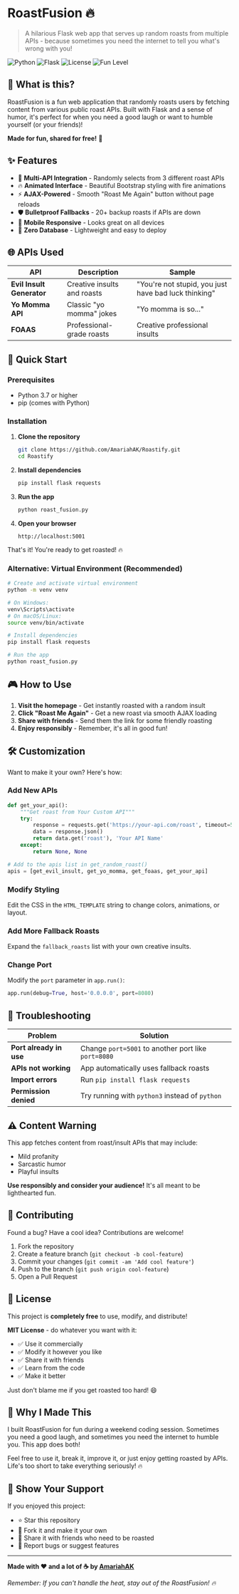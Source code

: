 # RoastFusion 🔥

> A hilarious Flask web app that serves up random roasts from multiple APIs - because sometimes you need the internet to tell you what's wrong with you!

![Python](https://img.shields.io/badge/python-v3.7+-blue.svg)
![Flask](https://img.shields.io/badge/flask-2.0+-green.svg)
![License](https://img.shields.io/badge/license-MIT-blue.svg)
![Fun Level](https://img.shields.io/badge/fun%20level-🔥🔥🔥🔥🔥-red.svg)

## 🎯 What is this?

RoastFusion is a fun web application that randomly roasts users by fetching content from various public roast APIs. Built with Flask and a sense of humor, it's perfect for when you need a good laugh or want to humble yourself (or your friends)!

**Made for fun, shared for free!** 🎉

## ✨ Features

- 🎲 **Multi-API Integration** - Randomly selects from 3 different roast APIs
- 🔥 **Animated Interface** - Beautiful Bootstrap styling with fire animations
- ⚡ **AJAX-Powered** - Smooth "Roast Me Again" button without page reloads
- 🛡️ **Bulletproof Fallbacks** - 20+ backup roasts if APIs are down
- 📱 **Mobile Responsive** - Looks great on all devices
- 🚀 **Zero Database** - Lightweight and easy to deploy

## 🌐 APIs Used

| API | Description | Sample |
|-----|-------------|--------|
| **Evil Insult Generator** | Creative insults and roasts | "You're not stupid, you just have bad luck thinking" |
| **Yo Momma API** | Classic "yo momma" jokes | "Yo momma is so..." |
| **FOAAS** | Professional-grade roasts | Creative professional insults |

## 🚀 Quick Start

### Prerequisites
- Python 3.7 or higher
- pip (comes with Python)

### Installation

1. **Clone the repository**
   ```bash
   git clone https://github.com/AmariahAK/Roastify.git
   cd Roastify
   ```

2. **Install dependencies**
   ```bash
   pip install flask requests
   ```

3. **Run the app**
   ```bash
   python roast_fusion.py
   ```

4. **Open your browser**
   ```
   http://localhost:5001
   ```

That's it! You're ready to get roasted! 🔥

### Alternative: Virtual Environment (Recommended)

```bash
# Create and activate virtual environment
python -m venv venv

# On Windows:
venv\Scripts\activate
# On macOS/Linux:
source venv/bin/activate

# Install dependencies
pip install flask requests

# Run the app
python roast_fusion.py
```

## 🎮 How to Use

1. **Visit the homepage** - Get instantly roasted with a random insult
2. **Click "Roast Me Again"** - Get a new roast via smooth AJAX loading
3. **Share with friends** - Send them the link for some friendly roasting
4. **Enjoy responsibly** - Remember, it's all in good fun!

## 🛠️ Customization

Want to make it your own? Here's how:

### Add New APIs
```python
def get_your_api():
    """Get roast from Your Custom API"""
    try:
        response = requests.get('https://your-api.com/roast', timeout=5)
        data = response.json()
        return data.get('roast'), 'Your API Name'
    except:
        return None, None

# Add to the apis list in get_random_roast()
apis = [get_evil_insult, get_yo_momma, get_foaas, get_your_api]
```

### Modify Styling
Edit the CSS in the `HTML_TEMPLATE` string to change colors, animations, or layout.

### Add More Fallback Roasts
Expand the `fallback_roasts` list with your own creative insults.

### Change Port
Modify the `port` parameter in `app.run()`:
```python
app.run(debug=True, host='0.0.0.0', port=8080)
```

## 🐛 Troubleshooting

| Problem | Solution |
|---------|----------|
| **Port already in use** | Change `port=5001` to another port like `port=8080` |
| **APIs not working** | App automatically uses fallback roasts |
| **Import errors** | Run `pip install flask requests` |
| **Permission denied** | Try running with `python3` instead of `python` |

## ⚠️ Content Warning

This app fetches content from roast/insult APIs that may include:
- Mild profanity
- Sarcastic humor
- Playful insults

**Use responsibly and consider your audience!** It's all meant to be lighthearted fun.

## 🤝 Contributing

Found a bug? Have a cool idea? Contributions are welcome!

1. Fork the repository
2. Create a feature branch (`git checkout -b cool-feature`)
3. Commit your changes (`git commit -am 'Add cool feature'`)
4. Push to the branch (`git push origin cool-feature`)
5. Open a Pull Request

## 📝 License

This project is **completely free** to use, modify, and distribute! 

**MIT License** - do whatever you want with it:
- ✅ Use it commercially
- ✅ Modify it however you like
- ✅ Share it with friends
- ✅ Learn from the code
- ✅ Make it better

Just don't blame me if you get roasted too hard! 😄

## 🎉 Why I Made This

I built RoastFusion for fun during a weekend coding session. Sometimes you need a good laugh, and sometimes you need the internet to humble you. This app does both!

Feel free to use it, break it, improve it, or just enjoy getting roasted by APIs. Life's too short to take everything seriously! 🔥

## 🌟 Show Your Support

If you enjoyed this project:
- ⭐ Star this repository
- 🍴 Fork it and make it your own
- 📢 Share it with friends who need to be roasted
- 🐛 Report bugs or suggest features

---

**Made with ❤️ and a lot of ☕ by [AmariahAK](https://github.com/AmariahAK)**

*Remember: If you can't handle the heat, stay out of the RoastFusion! 🔥*
